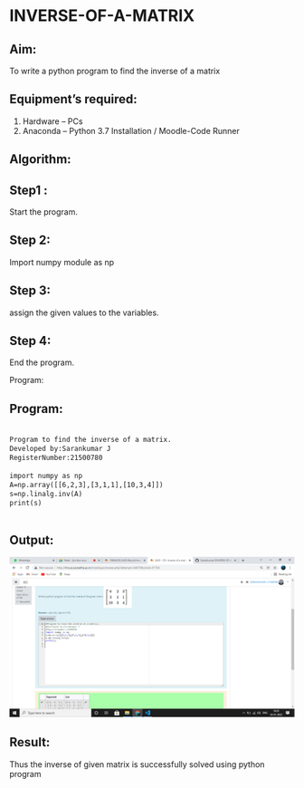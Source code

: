 # INVERSE-OF-A-MATRIX
## Aim:
To write a python program to find the inverse of a matrix
## Equipment’s required:
1. 	Hardware – PCs
2. 	Anaconda – Python 3.7 Installation / Moodle-Code Runner

## Algorithm:
## Step1 :
Start the program.

## Step 2:
Import numpy module as np

## Step 3:
assign the given values to the variables.

## Step 4:
End the program.

Program:
## Program:

~~~

Program to find the inverse of a matrix.
Developed by:Sarankumar J 
RegisterNumber:21500780

import numpy as np
A=np.array([[6,2,3],[3,1,1],[10,3,4]])
s=np.linalg.inv(A)
print(s)


~~~

## Output:

![gitlogo](output.png)

## Result:
Thus the inverse of given matrix is successfully solved using python program

